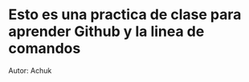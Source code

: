 <h1> Esto es una practica de clase para aprender Github y la linea de comandos </h1>

<p> Autor: Achuk </p>